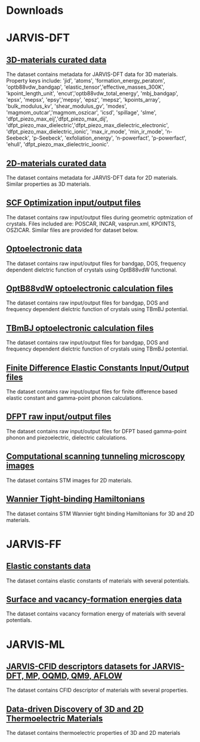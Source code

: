 # Downloads

# JARVIS-DFT
## [3D-materials curated data](https://doi.org/10.6084/m9.figshare.6815699)
The dataset contains metadata for JARVIS-DFT data for 3D materials. 
Property keys include: 'jid', 'atoms', 'formation_energy_peratom', 'optb88vdw_bandgap', 'elastic_tensor','effective_masses_300K', 'kpoint_length_unit', 'encut','optb88vdw_total_energy', 'mbj_bandgap', 'epsx', 'mepsx', 'epsy','mepsy', 'epsz', 'mepsz', 'kpoints_array', 'bulk_modulus_kv', 'shear_modulus_gv', 'modes', 'magmom_outcar','magmom_oszicar', 'icsd', 'spillage', 'slme', 'dfpt_piezo_max_eij','dfpt_piezo_max_dij', 'dfpt_piezo_max_dielectric','dfpt_piezo_max_dielectric_electronic', 'dfpt_piezo_max_dielectric_ionic', 'max_ir_mode', 'min_ir_mode', 'n-Seebeck', 'p-Seebeck', 'exfoliation_energy', 'n-powerfact', 'p-powerfact', 'ehull', 'dfpt_piezo_max_dielectric_ioonic'.

## [2D-materials curated data](https://doi.org/10.6084/m9.figshare.6815705)
The dataset contains metadata for JARVIS-DFT data for 2D materials. 
Similar properties as 3D materials.

## [SCF Optimization input/output files](https://figshare.com/projects/JARVIS-DFT-SCF_Optimization_input_output_files/82580)
The dataset contains raw input/output files during geometric optmization of crystals. Files included are: POSCAR, INCAR, vasprun.xml, KPOINTS, OSZICAR. Similar files are provided for dataset below.

## [Optoelectronic data](https://figshare.com/articles/JARVIS-DFT-Optoelectronics/5825994)
The dataset contains raw input/output files for bandgap, DOS, frequency dependent dielctric function of crystals using OptB88vdW functional. 

## [OptB88vdW optoelectronic calculation files](https://figshare.com/projects/JARVIS-DFT-OptB88vdW-LOPTICS/86378)
The dataset contains raw input/output files for bandgap, DOS and frequency dependent dielctric function of crystals using TBmBJ potential. 

## [TBmBJ optoelectronic calculation files](https://figshare.com/projects/JARVIS-DFT_TBmBJ/84020)
The dataset contains raw input/output files for bandgap, DOS and frequency dependent dielctric function of crystals using TBmBJ potential. 

## [Finite Difference Elastic Constants Input/Output files](https://figshare.com/projects/JARVIS-DFT_Finite_Difference_Elastic_Constants_Input_Output_files/82181)
The dataset contains raw input/output files for finite difference based elastic constant and gamma-point phonon calculations. 

## [DFPT raw input/output files](https://figshare.com/projects/JARVIS-DFT_DFPT_raw_input_output_files/82118)
The dataset contains raw input/output files for DFPT based gamma-point phonon and piezoelectric, dielectric calculations. 

## [Computational scanning tunneling microscopy images](https://doi.org/10.6084/m9.figshare.11924070)
The dataset contains STM images for 2D materials. 

## [Wannier Tight-binding Hamiltonians](https://figshare.com/projects/JARVIS-DFT_Wannier_Tight-binding_Hamiltonians/82469)
The dataset contains STM Wannier tight binding Hamiltonians for 3D and 2D materials. 

# JARVIS-FF
## [Elastic constants data](https://doi.org/10.6084/m9.figshare.5825940)
The dataset contains elastic constants of materials with several potentials. 

## [Surface and vacancy-formation energies data](https://doi.org/10.6084/m9.figshare.7617677)
The dataset contains vacancy formation energy of materials with several potentials. 

# JARVIS-ML

## [JARVIS-CFID descriptors datasets for JARVIS-DFT, MP, OQMD, QM9, AFLOW](https://figshare.com/projects/JARVIS-CFID-Descriptor_dataset/90383)
The dataset contains CFID descriptor of materials with several properties. 

## [Data-driven Discovery of 3D and 2D Thermoelectric Materials](https://figshare.com/articles/dataset/Data-driven_Discovery_of_3D_and_2D_Thermoelectric_Materials/12095658)
The dataset contains thermoelectric properties of 3D and 2D materials
